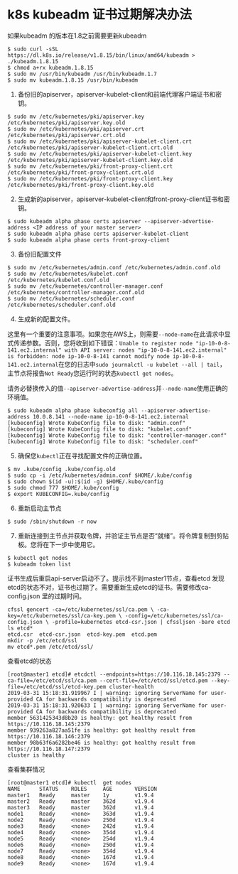 # k8s kubeadm 证书过期解决办法

如果kubeadm 的版本在1.8之前需要更新kubeadm

```
$ sudo curl -sSL https://dl.k8s.io/release/v1.8.15/bin/linux/amd64/kubeadm > ./kubeadm.1.8.15
$ chmod a+rx kubeadm.1.8.15
$ sudo mv /usr/bin/kubeadm /usr/bin/kubeadm.1.7
$ sudo mv kubeadm.1.8.15 /usr/bin/kubeadm
```

1. 备份旧的apiserver，apiserver-kubelet-client和前端代理客户端证书和密钥。

```
$ sudo mv /etc/kubernetes/pki/apiserver.key /etc/kubernetes/pki/apiserver.key.old
$ sudo mv /etc/kubernetes/pki/apiserver.crt /etc/kubernetes/pki/apiserver.crt.old
$ sudo mv /etc/kubernetes/pki/apiserver-kubelet-client.crt /etc/kubernetes/pki/apiserver-kubelet-client.crt.old
$ sudo mv /etc/kubernetes/pki/apiserver-kubelet-client.key /etc/kubernetes/pki/apiserver-kubelet-client.key.old
$ sudo mv /etc/kubernetes/pki/front-proxy-client.crt /etc/kubernetes/pki/front-proxy-client.crt.old
$ sudo mv /etc/kubernetes/pki/front-proxy-client.key /etc/kubernetes/pki/front-proxy-client.key.old
```

2. 生成新的apiserver，apiserver-kubelet-client和front-proxy-client证书和密钥。

```
$ sudo kubeadm alpha phase certs apiserver --apiserver-advertise-address <IP address of your master server>
$ sudo kubeadm alpha phase certs apiserver-kubelet-client
$ sudo kubeadm alpha phase certs front-proxy-client
```

3. 备份旧配置文件

```
$ sudo mv /etc/kubernetes/admin.conf /etc/kubernetes/admin.conf.old
$ sudo mv /etc/kubernetes/kubelet.conf /etc/kubernetes/kubelet.conf.old
$ sudo mv /etc/kubernetes/controller-manager.conf /etc/kubernetes/controller-manager.conf.old
$ sudo mv /etc/kubernetes/scheduler.conf /etc/kubernetes/scheduler.conf.old
```

4. 生成新的配置文件。

这里有一个重要的注意事项。如果您在AWS上，则需要`--node-name`在此请求中显式传递参数。否则，您将收到如下错误：`Unable to register node "ip-10-0-8-141.ec2.internal" with API server: nodes "ip-10-0-8-141.ec2.internal" is forbidden: node ip-10-0-8-141 cannot modify node ip-10-0-8-141.ec2.internal`在您的日志中`sudo journalctl -u kubelet --all | tail`，主节点将报告`Not Ready`您运行时的状态`kubectl get nodes`。

请务必替换传入的值`--apiserver-advertise-address`并`--node-name`使用正确的环境值。

```
$ sudo kubeadm alpha phase kubeconfig all --apiserver-advertise-address 10.0.8.141 --node-name ip-10-0-8-141.ec2.internal
[kubeconfig] Wrote KubeConfig file to disk: "admin.conf"
[kubeconfig] Wrote KubeConfig file to disk: "kubelet.conf"
[kubeconfig] Wrote KubeConfig file to disk: "controller-manager.conf"
[kubeconfig] Wrote KubeConfig file to disk: "scheduler.conf"
```

5. 确保您`kubectl`正在寻找配置文件的正确位置。

```
$ mv .kube/config .kube/config.old
$ sudo cp -i /etc/kubernetes/admin.conf $HOME/.kube/config
$ sudo chown $(id -u):$(id -g) $HOME/.kube/config
$ sudo chmod 777 $HOME/.kube/config
$ export KUBECONFIG=.kube/config
```

6. 重新启动主节点

```
$ sudo /sbin/shutdown -r now
```

7. 重新连接到主节点并获取令牌，并验证主节点是否“就绪”。将令牌复制到剪贴板。您将在下一步中使用它。

```
$ kubectl get nodes
$ kubeadm token list
```

证书生成后重启api-server启动不了。提示找不到master1节点，查看etcd 发现etcd的状态不对，证书也过期了。需要重新生成etcd的证书。需要修改ca-config.json  里的过期时间。

```
cfssl gencert -ca=/etc/kubernetes/ssl/ca.pem \ -ca-key=/etc/kubernetes/ssl/ca-key.pem \ -config=/etc/kubernetes/ssl/ca-config.json \ -profile=kubernetes etcd-csr.json | cfssljson -bare etcd
ls etcd* 
etcd.csr  etcd-csr.json  etcd-key.pem  etcd.pem 
mkdir -p /etc/etcd/ssl
mv etcd*.pem /etc/etcd/ssl/
```

查看etcd的状态

```
[root@master1 etcd]# etcdctl --endpoints=https://10.116.18.145:2379 --ca-file=/etc/etcd/ssl/ca.pem --cert-file=/etc/etcd/ssl/etcd.pem --key-file=/etc/etcd/ssl/etcd-key.pem cluster-health
2019-03-31 15:18:31.919967 I | warning: ignoring ServerName for user-provided CA for backwards compatibility is deprecated
2019-03-31 15:18:31.920633 I | warning: ignoring ServerName for user-provided CA for backwards compatibility is deprecated
member 5631425343d8b20 is healthy: got healthy result from https://10.116.18.145:2379
member 939263a827aa51fe is healthy: got healthy result from https://10.116.18.146:2379
member 98b63f6a6282be46 is healthy: got healthy result from https://10.116.18.147:2379
cluster is healthy
```

查看集群情况

```
[root@master1 etcd]# kubectl  get nodes
NAME      STATUS    ROLES     AGE       VERSION
master1   Ready     master    1y        v1.9.4
master2   Ready     master    362d      v1.9.4
master3   Ready     master    362d      v1.9.4
node1     Ready     <none>    363d      v1.9.4
node2     Ready     <none>    250d      v1.9.4
node3     Ready     <none>    242d      v1.9.4
node4     Ready     <none>    354d      v1.9.4
node5     Ready     <none>    254d      v1.9.4
node6     Ready     <none>    250d      v1.9.4
node7     Ready     <none>    354d      v1.9.4
node8     Ready     <none>    167d      v1.9.4
node9     Ready     <none>    167d      v1.9.4
```

